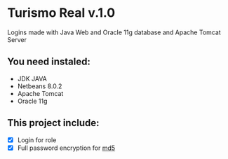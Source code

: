 # Turismo Real v.1.0

Logins made with Java Web and Oracle 11g database and Apache Tomcat Server

## You need instaled:
+ JDK JAVA
+ Netbeans 8.0.2
+ Apache Tomcat
+ Oracle 11g

## This project include:
- [x] Login for role
- [x] Full password encryption for [md5](http://www.md5.cz "md5")
